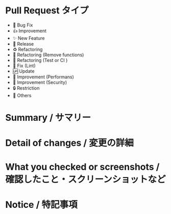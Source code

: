<!--
  ・Name the pull request title.
  ・Assign reviewer(s).
  ・Reviews can merge with at least ONE reviewer's approval.
  ・Reviews need to approve or comment.
  ・タイトルは必ず付けてください
  ・Reviewers の指定を必ずしてください
  ・少なくとも1名のレビューがあればマージ可とします
  ・レビュワーはApprove/Commentを行ってください
  ・PRリクエスト者自身でマージ、ブランチの削除お願いします。
-->
# Pull Request タイプ
<!-- Choose what you did and remove the rests. / 該当するものを残して他は削除してください -->
- 🐛 Bug Fix <!-- バグ修正 -->
- 👍 Improvement <!-- 機能改善 -->
- ✨ New Feature <!-- 機能追加 -->
- 🎉 Release <!-- リリース -->
- ♻️ Refactoring <!-- リファクタリング -->
- 🚿 Refactoring (Remove functions) <!-- 不要な機能・使われなくなった機能の削除 -->
- 💚 Refactoring (Test or CI ) <!-- テストやCIの修正・改善 -->
- 👕 Fix (Lint) <!-- Lintエラーの修正やコードスタイルの修正 -->
- 🆙 Update <!-- 依存パッケージなどのアップデート -->
- 🚀 Improvement (Performans) <!-- パフォーマンス改善 -->
- 👮 Improvement (Security) <!-- セキュリティ関連の改善 -->
- 🔒 Restriction <!-- 新機能の公開範囲の制限 -->
- 👾 Others <!-- その他 -->

# Summary / サマリー

# Detail of changes / 変更の詳細

# What you checked or screenshots / 確認したこと・スクリーンショットなど

# Notice / 特記事項

